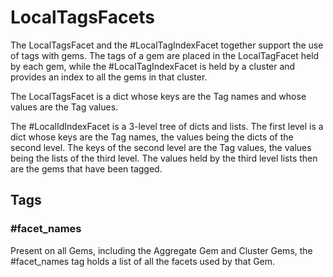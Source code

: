 # LocalTagsFacets

The LocalTagsFacet and the #LocalTagIndexFacet together support
the use of tags with gems. The tags of a gem are placed in
the LocalTagFacet held by each gem, while the #LocalTagIndexFacet
is held by a cluster and provides an index to all the gems in
that cluster.

The LocalTagsFacet is a dict whose keys are the Tag names and whose
values are the Tag values. 

The #LocalIdIndexFacet is a 3-level tree of dicts and lists.
The first level is a dict whose keys are the Tag names, the values
being the dicts of the second level.
The keys of the second level are the Tag values, the values
being the lists of the third level.
The values held by the third level lists then are the gems
that have been tagged.

## Tags

### #facet_names

Present on all Gems, including the Aggregate 
Gem and Cluster Gems, the #facet_names tag
holds a list of all the facets used by that 
Gem.

